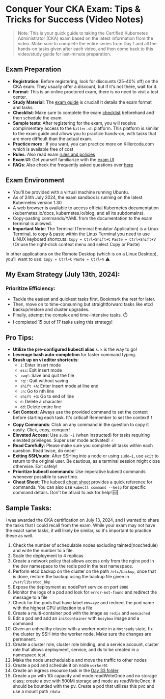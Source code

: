 # Conquer Your CKA Exam: Tips & Tricks for Success (Video Notes)

>Note: This is your quick guide to taking the Certified Kubernetes Administrator (CKA) exam based on the latest information from the video. Make sure to complete the entire series from Day 1 and all the hands-on tasks given after each video, and then come back to this video/study guide for last-minute preparation.

## Exam Preparation

- **Registration**: Before registering, look for discounts (25-40% off) on the CKA exam. They usually offer a discount, but if it's not there, wait for it.
- **Format**: This is an online proctored exam, there is no need to visit a test center.
- **Study Material**: The [exam guide](https://docs.linuxfoundation.org/tc-docs/certification/lf-handbook2) is crucial! It details the exam format and tasks.
- **Checklist**: Make sure to complete the exam [checklist](https://docs.linuxfoundation.org/tc-docs/certification/lf-handbook2/exam-preparation-checklist) beforehand and then schedule the exam.
- **Sample tests**: After registering for the exam, you will receive complimentary access to the `killer.sh` platform. This platform is similar to the exam guide and allows you to practice hands-on, with tasks that are more difficult than the actual exam.
- **Practice more** : If you want, you can practice more on Killercoda.com which is available free of cost
- **Rules**: Also read exam [rules and policies](https://docs.linuxfoundation.org/tc-docs/certification/lf-handbook2/exam-rules-and-policies)
- **Exam UI**: Get yourself familiarize with the [exam UI](https://docs.linuxfoundation.org/tc-docs/certification/lf-handbook2/exam-user-interface/examui-performance-based-exams)
- **FAQs**: Also check the frequently asked questions over [here](https://docs.linuxfoundation.org/tc-docs/certification/tips-cka-and-ckad)

## Exam Environment

- You'll be provided with a virtual machine running Ubuntu.
- As of 24th July 2024, the exam sandbox is running on the latest Kubernetes version 1.30
- A web browser is available to access official Kubernetes documentation (kubernetes.io/docs, kubernetes.io/blog, and all its subdomains).
- Copy-pasting commands/YAML from the documentation to the exam terminal is allowed.
- **Important Note**: The Terminal (Terminal Emulator Application) is a Linux Terminal,  to copy & paste within the Linux Terminal you need to use LINUX keyboard shortcuts: 
`Copy = Ctrl+Shift+C`
`Paste = Ctrl+Shift+V`
(Or use the right-click context menu and select Copy or Paste)

In other applications on the Remote Desktop (which is on a Linux Desktop), you'll want to use:
`Copy = Ctrl+C`
`Paste = Ctrl+V` ⚠️

## My Exam Strategy (July 13th, 2024):

### Prioritize Efficiency:
- Tackle the easiest and quickest tasks first. Bookmark the rest for later.
- Then, move on to time-consuming but straightforward tasks like etcd backup/restore and cluster upgrades.
- Finally, attempt the complex and time-intensive tasks. ⏱️
- I completed 15 out of 17 tasks using this strategy!

## Pro Tips:

- **Utilize the pre-configured kubectl alias** `k`. `k` is the way to go!
- **Leverage bash auto-completion** for faster command typing.
- **Brush up on vi editor shortcuts**:
  - `i`: Enter insert mode
  - `esc`: Exit insert mode
  - `:wq!`: Save and quit the file
  - `:q!`: Quit without saving
  - `shift +A`: Enter insert mode at line end
  - `:n`: Go to nth line
  - `shift +G`: Go to end of line
  - `d`: Delete a character
  - `dd`: Delete entire line
- **Set Context**: Always use the provided command to set the context before starting each task. It's critical! Remember to set the context! ❗️
- **Copy Commands**: Click on any command in the question to copy it easily. Click, copy, conquer!
- **Elevated Access**: Use `sudo -i` (when instructed) for tasks requiring elevated privileges. Super user mode activated! ‍♂️
- **Read Carefully**: Please make sure you complete all tasks within each question. Read twice, do once!
- **Exiting SSH/sudo**: After SSHing into a node or using `sudo—i`, use `exit` to return to the original user. Be cautious, as a terminal session might close otherwise. Exit safely!
- **Prioritize kubectl commands**: Use imperative kubectl commands whenever possible to save time.
- **Cheat Sheet**: The kubectl [cheat sheet](https://kubernetes.io/docs/reference/kubectl/quick-reference/) provides a quick reference for commands. You can also use `kubectl command --help` for specific command details. Don't be afraid to ask for help! 🆘

## Sample Tasks:
I was awarded the CKA certification on July 13, 2024, and I wanted to share the tasks that I could recall from the exam. While your exam may not have the exact same tasks, it will likely be similar, so it's important to practice these as well.

1) Check the number of schedulable nodes excluding tainted(noschedule) and write the number to a file.
2) Scale the deployment to 4 replicas
3) Create a network policy that allows access only from the nginx pod in the dev namespace to the redis pod in the test namespace.
4) Perform etcd backup on the cluster on the path `/etc/backup`, once that is done, restore the backup using the backup file given in `/var/lib/etcd_bkp`
5) Expose the deployment as nodePort service on port `8080`
6) Monitor the logs of a pod and look for `error-not-found` and redirect the message to a file
7) Check for the pods that have label `env=xyz` and redirect the pod name with the highest CPU utilization to a file
8) Create a multi-container pod with the image as `redis` and `memcached`
9) Edit a pod and add an `initcontainer` with `busybox` image and a command
10) Given an unhealthy cluster with a worker node in a `Notready` state, fix the cluster by SSH into the worker node. Make sure the changes are permanent.
11) Create a cluster role, cluster role binding, and a service account, cluster role that allows deployment, service, and ds to be created in a namespace test.
12) Make the node unschedulable and move the traffic to other nodes
13) Create a pod and schedule it on node `worker01`
14) Create an ingress resource task in the [Day 33 folder](https://github.com/piyushsachdeva/CKA-2024/blob/main/Resources/Day33/task.md)
15) Create a pv with 1Gi capacity and mode readWriteOnce and no storage class; create a pvc with 500Mi storage and mode as readWriteOnce; it should be bounded with the pv. Create a pod that utilizes this pvc and use a mount path `/data`

